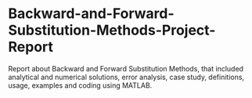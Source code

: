 # Backward-and-Forward-Substitution-Methods-Project-Report
Report about Backward and Forward Substitution Methods, that included  analytical and numerical solutions, error analysis, case study, definitions, usage, examples and coding using MATLAB.
